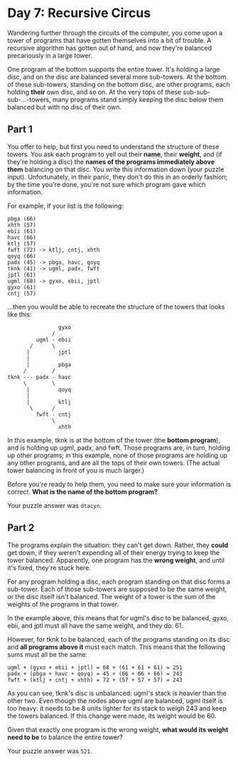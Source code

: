 # Day 7: Recursive Circus

Wandering further through the circuits of the computer, you come upon a tower
of programs that have gotten themselves into a bit of trouble. A recursive
algorithm has gotten out of hand, and now they're balanced precariously in a
large tower.

One program at the bottom supports the entire tower. It's holding a large disc,
and on the disc are balanced several more sub-towers. At the bottom of these
sub-towers, standing on the bottom disc, are other programs, each holding
**their** own disc, and so on. At the very tops of these sub-sub-sub-...-towers,
many programs stand simply keeping the disc below them balanced but with no disc
of their own.


## Part 1

You offer to help, but first you need to understand the structure of these
towers. You ask each program to yell out their **name**, their **weight**, and
(if they're holding a disc) the **names of the programs immediately above them**
balancing on that disc. You write this information down (your puzzle input).
Unfortunately, in their panic, they don't do this in an orderly fashion; by the
time you're done, you're not sure which program gave which information.

For example, if your list is the following:

    pbga (66)
    xhth (57)
    ebii (61)
    havc (66)
    ktlj (57)
    fwft (72) -> ktlj, cntj, xhth
    qoyq (66)
    padx (45) -> pbga, havc, qoyq
    tknk (41) -> ugml, padx, fwft
    jptl (61)
    ugml (68) -> gyxo, ebii, jptl
    gyxo (61)
    cntj (57)

...then you would be able to recreate the structure of the towers that looks
like this:

                    gyxo
                  /     
             ugml - ebii
           /      \     
          |         jptl
          |        
          |         pbga
         /        /
    tknk --- padx - havc
         \        \
          |         qoyq
          |             
          |         ktlj
           \      /     
             fwft - cntj
                  \     
                    xhth

In this example, tknk is at the bottom of the tower (the **bottom program**),
and is holding up ugml, padx, and fwft. Those programs are, in turn, holding up
other programs; in this example, none of those programs are holding up any other
programs, and are all the tops of their own towers. (The actual tower balancing
in front of you is much larger.)

Before you're ready to help them, you need to make sure your information is
correct. **What is the name of the bottom program?**

Your puzzle answer was `dtacyn`.


## Part 2

The programs explain the situation: they can't get down. Rather, they **could**
get down, if they weren't expending all of their energy trying to keep the tower
balanced. Apparently, one program has the **wrong weight**, and until it's
fixed, they're stuck here.

For any program holding a disc, each program standing on that disc forms a
sub-tower. Each of those sub-towers are supposed to be the same weight, or the
disc itself isn't balanced. The weight of a tower is the sum of the weights of
the programs in that tower.

In the example above, this means that for ugml's disc to be balanced, gyxo,
ebii, and jptl must all have the same weight, and they do: 61.

However, for tknk to be balanced, each of the programs standing on its disc and
**all programs above it** must each match. This means that the following sums
must all be the same:

    ugml + (gyxo + ebii + jptl) = 68 + (61 + 61 + 61) = 251
    padx + (pbga + havc + qoyq) = 45 + (66 + 66 + 66) = 243
    fwft + (ktlj + cntj + xhth) = 72 + (57 + 57 + 57) = 243

As you can see, tknk's disc is unbalanced: ugml's stack is heavier than the
other two. Even though the nodes above ugml are balanced, ugml itself is too
heavy: it needs to be 8 units lighter for its stack to weigh 243 and keep the
towers balanced. If this change were made, its weight would be 60.

Given that exactly one program is the wrong weight, **what would its weight need
to be** to balance the entire tower?

Your puzzle answer was `521`.

  [Day 7]: http://adventofcode.com/2017/day/7
